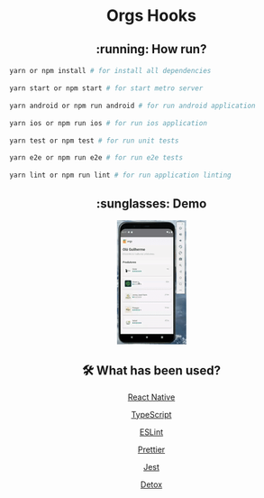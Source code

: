 <h1 align="center">Orgs Hooks</h1>

<h2 align="center">:running: How run?</h2>

```bash
yarn or npm install # for install all dependencies
```

```bash
yarn start or npm start # for start metro server
```

```bash
yarn android or npm run android # for run android application
```

```bash
yarn ios or npm run ios # for run ios application
```

```bash
yarn test or npm test # for run unit tests
```

```bash
yarn e2e or npm run e2e # for run e2e tests
```

```bash
yarn lint or npm run lint # for run application linting
```

<h2 align="center">:sunglasses: Demo</h2>

<p align="center">
  <img src="./demo.gif" alt="" />
</p>

<div align="center">
  <h2>🛠 What has been used?</h2>
  
  <p><a href="https://reactnative.dev/">React Native</a></p>
  <p><a href="https://www.typescriptlang.org/">TypeScript</a></p>
  <p><a href="https://eslint.org/">ESLint</a></p>
  <p><a href="https://prettier.io/">Prettier</a></p>
  <p><a href="https://jestjs.io/">Jest</a></p>
  <p><a href="https://wix.github.io/Detox/">Detox</a></p>
</div>
